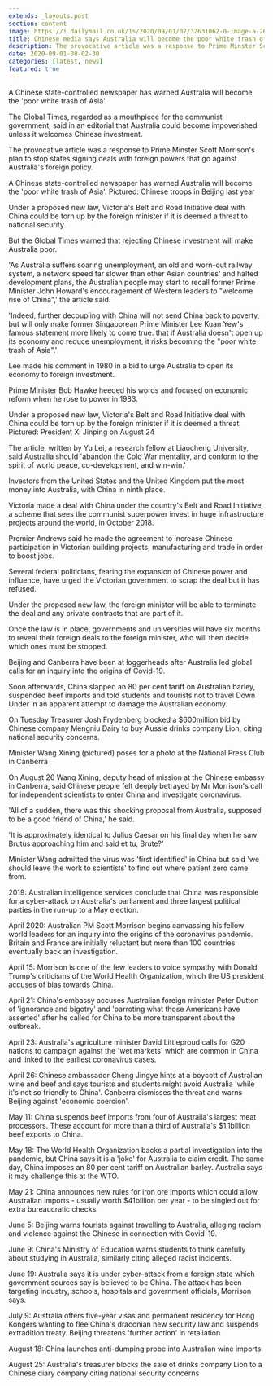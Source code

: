 ```yaml
---
extends: _layouts.post
section: content
image: https://i.dailymail.co.uk/1s/2020/09/01/07/32631062-0-image-a-26_1598941317058.jpg 
title: Chinese media says Australia will become the poor white trash of Asia 
description: The provocative article was a response to Prime Minster Scott Morrisons plan to stop states signing deals with foreign powers that go against Australias foreign policy. 
date: 2020-09-01-08-02-30 
categories: [latest, news] 
featured: true 
--- 
```

A Chinese state-controlled newspaper has warned Australia will become the 'poor white trash of Asia'.

The Global Times, regarded as a mouthpiece for the communist government, said in an editorial that Australia could become impoverished unless it welcomes Chinese investment. 

The provocative article was a response to Prime Minster Scott Morrison's plan to stop states signing deals with foreign powers that go against Australia's foreign policy.

A Chinese state-controlled newspaper has warned Australia will become the 'poor white trash of Asia'. Pictured: Chinese troops in Beijing last year

Under a proposed new law, Victoria's Belt and Road Initiative deal with China could be torn up by the foreign minister if it is deemed a threat to national security. 

But the Global Times warned that rejecting Chinese investment will make Australia poor.

'As Australia suffers soaring unemployment, an old and worn-out railway system, a network speed far slower than other Asian countries' and halted development plans, the Australian people may start to recall former Prime Minister John Howard's encouragement of Western leaders to "welcome rise of China",' the article said.

'Indeed, further decoupling with China will not send China back to poverty, but will only make former Singaporean Prime Minister Lee Kuan Yew's famous statement more likely to come true: that if Australia doesn't open up its economy and reduce unemployment, it risks becoming the "poor white trash of Asia".'

Lee made his comment in 1980 in a bid to urge Australia to open its economy to foreign investment. 

Prime Minister Bob Hawke heeded his words and focused on economic reform when he rose to power in 1983.

Under a proposed new law, Victoria's Belt and Road Initiative deal with China could be torn up by the foreign minister if it is deemed a threat. Pictured: President Xi Jinping on August 24

The article, written by Yu Lei, a research fellow at Liaocheng University, said Australia should 'abandon the Cold War mentality, and conform to the spirit of world peace, co-development, and win-win.'

Investors from the United States and the United Kingdom put the most money into Australia, with China in ninth place. 

Victoria made a deal with China under the country's Belt and Road Initiative, a scheme that sees the communist superpower invest in huge infrastructure projects around the world, in October 2018.

Premier Andrews said he made the agreement to increase Chinese participation in Victorian building projects, manufacturing and trade in order to boost jobs.

Several federal politicians, fearing the expansion of Chinese power and influence, have urged the Victorian government to scrap the deal but it has refused. 

Under the proposed new law, the foreign minister will be able to terminate the deal and any private contracts that are part of it. 

Once the law is in place, governments and universities will have six months to reveal their foreign deals to the foreign minister, who will then decide which ones must be stopped.   

Beijing and Canberra have been at loggerheads after Australia led global calls for an inquiry into the origins of Covid-19.

Soon afterwards, China slapped an 80 per cent tariff on Australian barley, suspended beef imports and told students and tourists not to travel Down Under in an apparent attempt to damage the Australian economy.

On Tuesday Treasurer Josh Frydenberg blocked a $600million bid by Chinese company Mengniu Dairy to buy Aussie drinks company Lion, citing national security concerns.

Minister Wang Xining (pictured) poses for a photo at the National Press Club in Canberra

On August 26 Wang Xining, deputy head of mission at the Chinese embassy in Canberra, said Chinese people felt deeply betrayed by Mr Morrison's call for independent scientists to enter China and investigate coronavirus.

'All of a sudden, there was this shocking proposal from Australia, supposed to be a good friend of China,' he said.

'It is approximately identical to Julius Caesar on his final day when he saw Brutus approaching him and said et tu, Brute?' 

Minister Wang admitted the virus was 'first identified' in China but said 'we should leave the work to scientists' to find out where patient zero came from.     

2019: Australian intelligence services conclude that China was responsible for a cyber-attack on Australia's parliament and three largest political parties in the run-up to a May election.

April 2020: Australian PM Scott Morrison begins canvassing his fellow world leaders for an inquiry into the origins of the coronavirus pandemic. Britain and France are initially reluctant but more than 100 countries eventually back an investigation. 

April 15: Morrison is one of the few leaders to voice sympathy with Donald Trump's criticisms of the World Health Organization, which the US president accuses of bias towards China. 

April 21: China's embassy accuses Australian foreign minister Peter Dutton of 'ignorance and bigotry' and 'parroting what those Americans have asserted' after he called for China to be more transparent about the outbreak.  

April 23: Australia's agriculture minister David Littleproud calls for G20 nations to campaign against the 'wet markets' which are common in China and linked to the earliest coronavirus cases.  

April 26: Chinese ambassador Cheng Jingye hints at a boycott of Australian wine and beef and says tourists and students might avoid Australia 'while it's not so friendly to China'. Canberra dismisses the threat and warns Beijing against 'economic coercion'. 

May 11: China suspends beef imports from four of Australia's largest meat processors. These account for more than a third of Australia's $1.1billion beef exports to China. 

May 18: The World Health Organization backs a partial investigation into the pandemic, but China says it is a 'joke' for Australia to claim credit. The same day, China imposes an 80 per cent tariff on Australian barley. Australia says it may challenge this at the WTO. 

May 21: China announces new rules for iron ore imports which could allow Australian imports - usually worth $41billion per year - to be singled out for extra bureaucratic checks. 

June 5: Beijing warns tourists against travelling to Australia, alleging racism and violence against the Chinese in connection with Covid-19.  

June 9: China's Ministry of Education warns students to think carefully about studying in Australia, similarly citing alleged racist incidents.   

June 19: Australia says it is under cyber-attack from a foreign state which government sources say is believed to be China. The attack has been targeting industry, schools, hospitals and government officials, Morrison says.

July 9: Australia offers five-year visas and permanent residency for Hong Kongers wanting to flee China's draconian new security law and suspends extradition treaty. Beijing threatens 'further action' in retaliation

August 18: China launches anti-dumping probe into Australian wine imports

August 25: Australia's treasurer blocks the sale of drinks company Lion to a Chinese diary company citing national security concerns 

